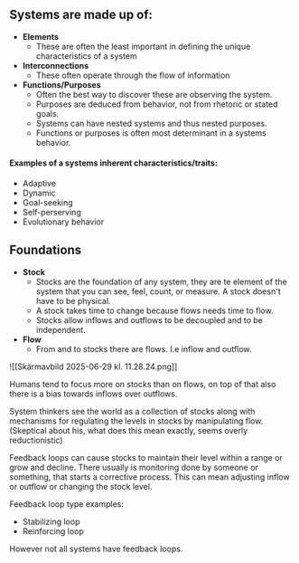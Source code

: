 ## Systems are made up of:
- **Elements**
	- These are often the least important in defining the unique characteristics of a system
- **Interconnections**
	- These often operate through the flow of information
- **Functions/Purposes**
	- Often the best way to discover these are observing the system.
	- Purposes are deduced from behavior, not from rhetoric or stated goals.
	- Systems can have nested systems and thus nested purposes.
	- Functions or purposes is often most determinant in a systems behavior.

#### Examples of a systems inherent characteristics/traits:
- Adaptive
- Dynamic
- Goal-seeking
- Self-perserving
- Evolutionary behavior

## Foundations
- **Stock**
	- Stocks are the foundation of any system, they are te element of the system that you can see, feel, count, or measure. A stock doesn't have to be physical.
	- A stock takes time to change because flows needs time to flow.
	- Stocks allow inflows and outflows to be decoupled and to be independent.
- **Flow**
	- From and to stocks there are flows. I.e inflow and outflow.

![[Skärmavbild 2025-06-29 kl. 11.28.24.png]]

Humans tend to focus more on stocks than on flows, on top of that also there is a bias towards inflows over outflows.

System thinkers see the world as a collection of stocks along with mechanisms for regulating the levels in stocks by manipulating flow. (Skeptical about his, what does this mean exactly, seems overly reductionistic)

Feedback loops can cause stocks to maintain their level within a range or grow and decline. There usually is monitoring done by someone or something, that starts a corrective process. This can mean adjusting inflow or outflow or changing the stock level. 

Feedback loop type examples:
- Stabilizing loop
- Reinforcing loop

However not all systems have feedback loops.


